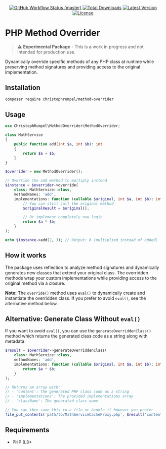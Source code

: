 
<p align="center">
        <a href="https://github.com/christophrumpel/method-overrider.git/actions"><img alt="GitHub Workflow Status (master)" src="https://github.com/christophrumpel/method-overrider.git/actions/workflows/tests.yml/badge.svg"></a>
        <a href="https://packagist.org/packages/christophrumpel/method-overrider"><img alt="Total Downloads" src="https://img.shields.io/packagist/dt/christophrumpel/method-overrider"></a>
        <a href="https://packagist.org/packages/christophrumpel/method-overrider"><img alt="Latest Version" src="https://img.shields.io/packagist/v/christophrumpel/method-overrider"></a>
        <a href="https://packagist.org/packages/christophrumpel/method-overrider"><img alt="License" src="https://img.shields.io/packagist/l/christophrumpel/method-overrider"></a>
</p>

# PHP Method Overrider

> ⚠️ **Experimental Package** - This is a work in progress and not intended for production use.

Dynamically override specific methods of any PHP class at runtime while preserving method signatures and providing access to the original implementation.

## Installation

```bash
composer require christophrumpel/method-overrider
```

## Usage

```php
use ChristophRumpel\MethodOverrider\MethodOverrider;

class MathService
{
    public function add(int $a, int $b): int
    {
        return $a + $b;
    }
}

$overrider = new MethodOverrider();

// Override the add method to multiply instead
$instance = $overrider->override(
    class: MathService::class,
    methodNames: 'add',
    implementations: function (callable $original, int $a, int $b): int {
        // You can still call the original method
        $originalResult = $original();

        // Or implement completely new logic
        return $a * $b;
    }
);

echo $instance->add(2, 3); // Output: 6 (multiplied instead of added)
```

## How it works

The package uses reflection to analyze method signatures and dynamically generates new classes that extend your original class. The overridden methods wrap your custom implementations while providing access to the original method via a closure.

**Note:** The `override()` method uses `eval()` to dynamically create and instantiate the overridden class. If you prefer to avoid `eval()`, see the alternative method below.

## Alternative: Generate Class Without `eval()`

If you want to avoid `eval()`, you can use the `generateOverriddenClass()` method which returns the generated class code as a string along with metadata:

```php
$result = $overrider->generateOverriddenClass(
    class: MathService::class,
    methodNames: 'add',
    implementations: function (callable $original, int $a, int $b): int {
        return $a * $b;
    }
);

// Returns an array with:
// - 'content': The generated PHP class code as a string
// - 'implementations': The provided implementations array
// - 'className': The generated class name

// You can then save this to a file or handle it however you prefer
file_put_contents('path/to/MathServiceCacheProxy.php', $result['content']);
```

## Requirements

- PHP 8.3+
